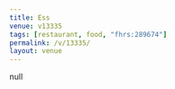```yaml
---
title: Ess
venue: v13335
tags: [restaurant, food, "fhrs:289674"]
permalink: /v/13335/
layout: venue
---
```

null